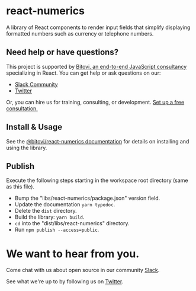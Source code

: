 # react-numerics

A library of React components to render input fields that simplify displaying
formatted numbers such as currency or telephone numbers.

## Need help or have questions?

This project is supported by [Bitovi, an end-to-end JavaScript consultancy](https://www.bitovi.com/frontend-javascript-consulting/react-consulting) specializing in React. You can get help or ask questions on our:

- [Slack Community](https://www.bitovi.com/community/slack)
- [Twitter](https://twitter.com/bitovi)

Or, you can hire us for training, consulting, or development. [Set up a free consultation.](https://www.bitovi.com/frontend-javascript-consulting/react-consulting)


## Install & Usage

See the [@bitovi/react-numerics
documentation](https://bitovi.github.io/react-numerics/) for details on
installing and using the library.

## Publish

Execute the following steps starting in the workspace root directory (same as
this file).

- Bump the "libs/react-numerics/package.json" version field.
- Update the documentation `yarn typedoc`.
- Delete the `dist` directory.
- Build the library: `yarn build`.
- `cd` into the "dist/libs/react-numerics" directory.
- Run `npm publish --access=public`.

# We want to hear from you.

Come chat with us about open source in our community [Slack](https://www.bitovi.com/community/slack).

See what we're up to by following us on [Twitter](https://twitter.com/bitovi).
